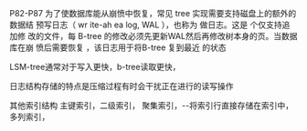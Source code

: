 P82-P87
为了使数据库能从崩愤中恢复，常见 tree 实现需要支持磁盘上的额外的数据结
预写日志（ wr ite-ah ea log, WAL ），也称为 做日志。这是 个仅支持追加修
改的文件，每 B-tree 的修改必须先更新WAL然后再修改树本身的页。当数据库在崩
愤后需要恢复 ，该日志用于将B-tree 复到最近 的状态

LSM-tree通常对于写入更快，b-tree读取更快，

日志结构存储的特点是压缩过程有时会干扰正在进行的读写操作

其他索引结构
主键索引，二级索引，
聚集索引，--将索引行直接存储在索引中，
多列索引，
